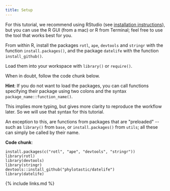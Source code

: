 ```yaml
---
title: Setup
---
```


For this tutorial, we recommend using RStudio (see [installation instructions](https://opentreeoflife.github.io/SSBworkshop/#setup)), but you can use the R GUI (from a mac) or R from Terminal; feel free to use the tool that works best for you.

From within R, install the packages `rotl`, `ape`, `devtools` and `stringr` with the function `install.packages()`,
and the package `datelife` with the function `install_github()`.

Load them into your workspace with `library()` or `require()`.

When in doubt, follow the code chunk below.

**Hint**:
If you do not want to load the packages, you can call functions specifying their package using two colons and the syntax `package_name::function_name()`.

This implies more typing, but gives more clarity to reproduce the workflow later. So we will use that syntax for this tutorial.

An exception to this, are functions from packages that are "preloaded" --such as `library()` from `base`, or `install.packages()` from `utils`; all these can simply be called by their name.

**Code chunk**:

```{r}
install.packages(c("rotl", "ape", "devtools", "stringr"))
library(rotl)
library(devtools)
library(stringr)
devtools::install_github("phylotastic/datelife")
library(datelife)
```
{% include links.md %}
